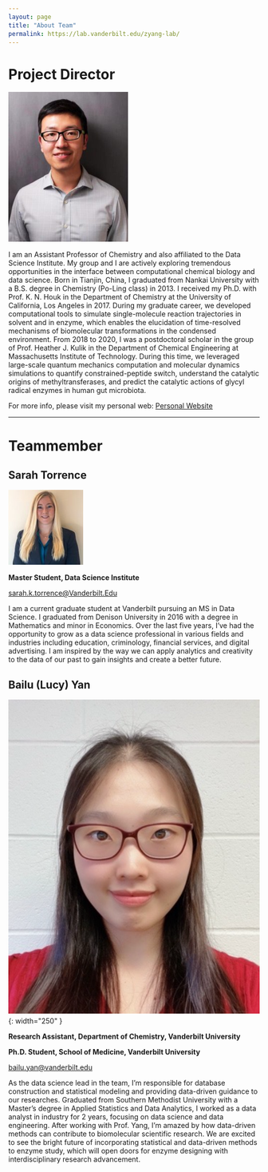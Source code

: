 ```yaml
---
layout: page
title: "About Team"
permalink: https://lab.vanderbilt.edu/zyang-lab/
---
```


# Project Director

![](./pics/John.jpeg)

I am an Assistant Professor of Chemistry and also affiliated to the Data Science Institute. My group and I are actively exploring tremendous opportunities in the interface between computational chemical biology and data science. Born in Tianjin, China, I graduated from Nankai University with a B.S. degree in Chemistry (Po-Ling class) in 2013. I received my Ph.D. with Prof. K. N. Houk in the Department of Chemistry at the University of California, Los Angeles in 2017. During my graduate career, we developed computational tools to simulate single-molecule reaction trajectories in solvent and in enzyme, which enables the elucidation of time-resolved mechanisms of biomolecular transformations in the condensed environment. From 2018 to 2020, I was a postdoctoral scholar in the group of Prof. Heather J. Kulik in the Department of Chemical Engineering at Massachusetts Institute of Technology. During this time, we leveraged large-scale quantum mechanics computation and molecular dynamics simulations to quantify constrained-peptide switch, understand the catalytic origins of methyltransferases, and predict the catalytic actions of glycyl radical enzymes in human gut microbiota.

For more info, please visit my personal web: [Personal Website](https://lab.vanderbilt.edu/zyang-lab/)

---

# Teammember

## Sarah Torrence

![](./pics/Sarah.jpeg)

**Master Student, Data Science Institute**

[sarah.k.torrence@Vanderbilt.Edu](sarah.k.torrence@Vanderbilt.Edu)

I am a current graduate student at Vanderbilt pursuing an MS in Data Science. I graduated from Denison University in 2016 with a degree in Mathematics and minor in Economics. Over the last five years, I’ve had the opportunity to grow as a data science professional in various fields and industries including education, criminology, financial services, and digital advertising. I am inspired by the way we can apply analytics and creativity to the data of our past to gain insights and create a better future.

## Bailu (Lucy) Yan

![](./pics/Lucy.svg){: width="250" }

**Research Assistant, Department of Chemistry, Vanderbilt University**

**Ph.D. Student, School of Medicine, Vanderbilt University**

[bailu.yan@vanderbilt.edu](bailu.yan@vanderbilt.edu)

As the data science lead in the team, I’m responsible for database construction and statistical modeling and providing data-driven guidance to our researches. Graduated from Southern Methodist University with a Master’s degree in Applied Statistics and Data Analytics, I worked as a data analyst in industry for 2 years, focusing on data science and data engineering. After working with Prof. Yang, I’m amazed by how data-driven methods can contribute to biomolecular scientific research. We are excited to see the bright future of incorporating statistical and data-driven methods to enzyme study, which will open doors for enzyme designing with interdisciplinary research advancement.